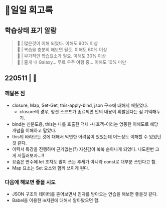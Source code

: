 # 🔅일일 회고록
## 학습상태 표기 알람
> 🌈 | 많은것이 이해 되었다. 이해도 90% 이상 </br>
> 💫 | 복습을 충분히 해보면 될듯. 이해도 60% 이상 </br>
> 🧩 | 부가적인 학습요소가 필요. 이해도 30% 이상 </br>
> 🌌 | 줄게 내 Galaxy... 무료 우주 여행 중... 이해도 10% 미만 </br>

## 220511 | 🧩 
### 깨달은 점
- closure, Map, Set-Get, this-apply-bind, json 구조에 대해서 배웠었다.
  - closure의 경우, 펑션 스코프가 종료되면 안의 내용이 휘발된다는 점 기억해두기.
- bind는 신분도용, this는 나를 호출한 객체 -나호객-이라는 엉뚱한 이해도로 해당 개념을 이해하고 말았다.
- this의 바라보는 것에 대해서 막연한 어려움이 있었는데 어느정도 이해할 수 있었던 것 같다.
- 이력서 특강을 진행하며 근거없는(?) 자신감이 쑥쑥 솓아나게 되었다. 나도한번 크게 저질러보자...!!
- 요즘은 변수에 let 조차도 많이 쓰는 추세가 아니라 const로 대부분 쓰인다고 함.
- Map 요소는 Set 요소와 함께 쓰이게 된다.
### 다음에 해보면 좋을 시도
- JSON 구조의 데이터를 뜯어보면서 인자를 받아오는 연습을 해보면 좋을것 같다.
- Babel을 이용한 ie지원에 대해서 알아봤으면 함.